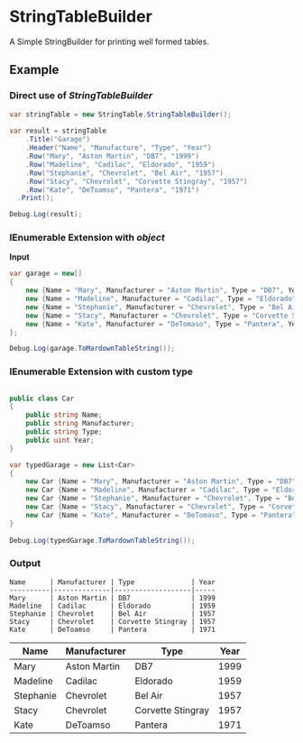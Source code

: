 # StringTableBuilder
A Simple StringBuilder for printing well formed tables.

## Example

### Direct use of *StringTableBuilder*

```csharp
var stringTable = new StringTable.StringTableBuilder();
		
var result = stringTable
 	.Title("Garage")
	.Header("Name", "Manufacture", "Type", "Year")
	.Row("Mary", "Aston Martin", "DB7", "1999")
	.Row("Madeline", "Cadilac", "Eldorado", "1959")
	.Row("Stephanie", "Chevrolet", "Bel Air", "1957")
	.Row("Stacy", "Chevrolet", "Corvette Stingray", "1957")
	.Row("Kate", "DeToamso", "Pantera", "1971")
  .Print();

Debug.Log(result);
```

### IEnumerable<T> Extension with *object*

**Input**

```csharp
var garage = new[]
{
	new {Name = "Mary", Manufacturer = "Aston Martin", Type = "DB7", Year = 1999},
	new {Name = "Madeline", Manufacturer = "Cadilac", Type = "Eldorado", Year = 1959},
	new {Name = "Stephanie", Manufacturer = "Chevrolet", Type = "Bel Air", Year = 1957},
	new {Name = "Stacy", Manufacturer = "Chevrolet", Type = "Corvette Stingray", Year = 1957},
	new {Name = "Kate", Manufacturer = "DeTomaso", Type = "Pantera", Year = 1971}
};

Debug.Log(garage.ToMardownTableString());
```

### IEnumerable<T> Extension with custom type

```csharp

public class Car
{
	public string Name;
	public string Manufacturer;
	public string Type;
	public uint Year;
}

var typedGarage = new List<Car>
{
	new Car {Name = "Mary", Manufacturer = "Aston Martin", Type = "DB7", Year = 1999},
	new Car {Name = "Madeline", Manufacturer = "Cadilac", Type = "Eldorado", Year = 1959},
	new Car {Name = "Stephanie", Manufacturer = "Chevrolet", Type = "Bel Air", Year = 1957},
	new Car {Name = "Stacy", Manufacturer = "Chevrolet", Type = "Corvette Stingray", Year = 1957},
	new Car {Name = "Kate", Manufacturer = "DeTomaso", Type = "Pantera", Year = 1971}
}
 
Debug.Log(typedGarage.ToMardownTableString()); 
```

### Output 

```
Name      | Manufacturer | Type              | Year  
----------|--------------|-------------------|----- 
Mary      | Aston Martin | DB7               | 1999  
Madeline  | Cadilac      | Eldorado          | 1959  
Stephanie | Chevrolet    | Bel Air           | 1957  
Stacy     | Chevrolet    | Corvette Stingray | 1957  
Kate      | DeToamso     | Pantera           | 1971  
```
Name      | Manufacturer | Type              | Year  
----------|--------------|-------------------|----- 
Mary      | Aston Martin | DB7               | 1999  
Madeline  | Cadilac      | Eldorado          | 1959  
Stephanie | Chevrolet    | Bel Air           | 1957  
Stacy     | Chevrolet    | Corvette Stingray | 1957  
Kate      | DeToamso     | Pantera           | 1971  
